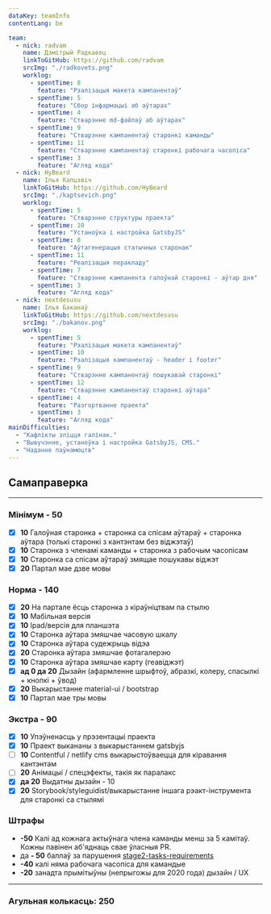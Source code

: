```yaml
---
dataKey: teamInfo
contentLang: be

team:
  - nick: radvam
    name: Дзмітрый Радкавец
    linkToGitHub: https://github.com/radvam
    srcImg: "./radkovets.png"
    worklog:
      - spentTime: 8
        feature: "Рэалізацыя макета кампанентаў"
      - spentTime: 5
        feature: "Сбор інфармацыі аб аўтарах"
      - spentTime: 4
        feature: "Стварэнне md-файлаў аб аўтарах"
      - spentTime: 9
        feature: "Стварэнне кампанентаў старонкі каманды"
      - spentTime: 11
        feature: "Стварэнне кампанентаў старонкі рабочага часопіса"
      - spentTime: 3
        feature: "Агляд кода"
  - nick: HyBeard
    name: Ілья Капцэвіч
    linkToGitHub: https://github.com/HyBeard
    srcImg: "./kaptsevich.png"
    worklog:
      - spentTime: 5
        feature: "Стварэнне структуры праекта"
      - spentTime: 10
        feature: "Устаноўка і настройка GatsbyJS"
      - spentTime: 8
        feature: "Аўтагенерацыя статычных старонак"
      - spentTime: 11
        feature: "Реалізацыя перакладу"
      - spentTime: 7
        feature: "Стварэнне кампанента галоўнай старонкі - аўтар дня"
      - spentTime: 3
        feature: "Агляд кода"
  - nick: nextdesusu
    name: Ілья Баканаў
    linkToGitHub: https://github.com/nextdesusu
    srcImg: "./bakanov.png"
    worklog:
      - spentTime: 5
        feature: "Рэалізацыя макета кампанентаў"
      - spentTime: 10
        feature: "Рэалізацыя кампанентаў - header і footer"
      - spentTime: 9
        feature: "Стварэнне кампанентаў пошукавай старонкі"
      - spentTime: 12
        feature: "Стварэнне кампанентаў старонкі аўтара"
      - spentTime: 4
        feature: "Разгортванне праекта"
      - spentTime: 3
        feature: "Агляд кода"
mainDifficulties:
  - "Кафлікты зліцця галінак."
  - "Вывучэнне, устаноўка і настройка GatsbyJS, CMS."
  - "Наданне паўнамоцтв"
---
```


## Самаправерка

---

### Мінімум - **50**

- [x] **10** Галоўная старонка + старонка са спісам аўтараў + старонка аўтара (толькі старонкі з кантэнтам без віджэтаў)
- [x] **10** Старонка з членамі каманды + старонка з рабочым часопісам
- [x] **10** Старонка са спісам аўтараў змящае пошукавы віджэт
- [x] **20** Партал мае дзве мовы

### Норма - **140**

- [x] **20** На партале ёсць старонка з кіраўніцтвам па стылю
- [x] **10** Мабільная версія
- [x] **10** Ipad/версія для планшэта
- [x] **10** Старонка аўтара змяшчае часовую шкалу
- [x] **10** Старонка аўтара судежрыць відэа
- [x] **20** Старонка аўтара змяшчае фотагалерэю
- [x] **10** Старонка аўтара змяшчае карту (геавіджэт)
- [x] **ад 0 да 20** Дызайн (афармленне шрыфтоў, абразкі, колеру, спасылкі + кнопкі + ўвод)
- [x] **20** Выкарыстанне material-ui / bootstrap
- [x] **10** Партал мае тры мовы

### Экстра - **90**

- [x] **10** Упэўненасць у прэзентацыі праекта
- [x] **10** Праект выкананы з выкарыстаннем gatsbyjs
- [ ] **10** Contentful / netlify cms выкарыстоўваецца для кіравання кантэнтам
- [ ] **20** Анімацыі / спецэфекты, такія як паралакс
- [x] **да 20** Выдатны дызайн - 10
- [x] **20** Storybook/styleguidist/выкарыстанне іншага рэакт-інструмента для старонкі са стылямі

### Штрафы

- **-50** Калі ад кожнага актыўнага члена каманды менш за 5 камітаў. Кожны павінен аб'яднаць свае ўласныя PR.
- да **- 50** баллаў за парушення
  [stage2-tasks-requirements](https://github.com/rolling-scopes-school/docs/blob/master/docs/stage2.md)
- **-40** калі няма рабочага часопіса для камандые
- **-20** занадта прымітыўны (непрыгожы для 2020 года) дызайн / UX

---

### Агульная колькасць: 250
